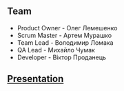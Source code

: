 ## Team

* Product Owner - Олег Лемешенко
* Scrum Master - Артем Мурашко
* Team Lead - Володимир Ломака
* QA Lead - Михайло Чумак
* Developer - Віктор Проданець

## [Presentation](https://docs.google.com/presentation/d/1R2RgzS-RcNa-v3ijMO645WiniEncFaU5sax8N8Vkasc/)
